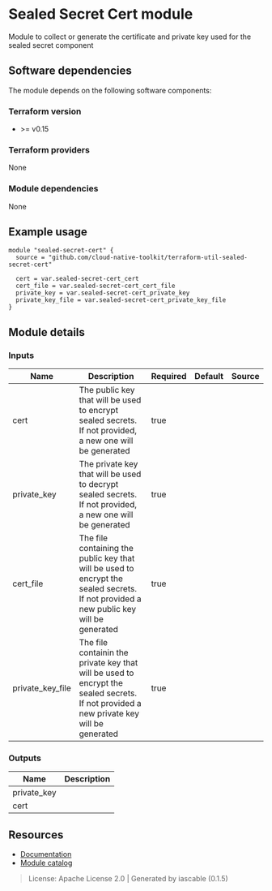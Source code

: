 # Sealed Secret Cert module

Module to collect or generate the certificate and private key used for the sealed secret component


## Software dependencies

The module depends on the following software components:

### Terraform version

- \>= v0.15

### Terraform providers


None

### Module dependencies


None

## Example usage

```hcl
module "sealed-secret-cert" {
  source = "github.com/cloud-native-toolkit/terraform-util-sealed-secret-cert"

  cert = var.sealed-secret-cert_cert
  cert_file = var.sealed-secret-cert_cert_file
  private_key = var.sealed-secret-cert_private_key
  private_key_file = var.sealed-secret-cert_private_key_file
}

```

## Module details

### Inputs

| Name | Description | Required | Default | Source |
|------|-------------|---------|----------|--------|
| cert | The public key that will be used to encrypt sealed secrets. If not provided, a new one will be generated | true |  |  |
| private_key | The private key that will be used to decrypt sealed secrets. If not provided, a new one will be generated | true |  |  |
| cert_file | The file containing the public key that will be used to encrypt the sealed secrets. If not provided a new public key will be generated | true |  |  |
| private_key_file | The file containin the private key that will be used to encrypt the sealed secrets. If not provided a new private key will be generated | true |  |  |

### Outputs

| Name | Description |
|------|-------------|
| private_key |  |
| cert |  |

## Resources

- [Documentation](https://operate.cloudnativetoolkit.dev)
- [Module catalog](https://modules.cloudnativetoolkit.dev)

> License: Apache License 2.0 | Generated by iascable (0.1.5)
